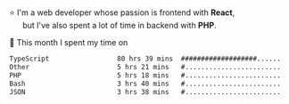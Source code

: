 ⭐ I'm a web developer whose passion is frontend with <b>React</b>,<br/>
&nbsp; &nbsp; &nbsp; but I've also spent a lot of time in backend with <b>PHP</b>.

📅 This month I spent my time on

<!--START_SECTION:waka-->

```txt
TypeScript                 80 hrs 39 mins  ###################......   74.12 %
Other                      5 hrs 21 mins   #........................   04.92 %
PHP                        5 hrs 18 mins   #........................   04.88 %
Bash                       3 hrs 40 mins   #........................   03.38 %
JSON                       3 hrs 38 mins   #........................   03.35 %
```

<!--END_SECTION:waka-->
